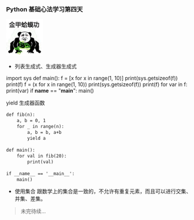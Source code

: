 ### Python 基础心法学习第四天  
<img src="res/kungfu.jpg" style="width: 100px; height:100px">


* 列表生成式、生成器生成式

import sys
def main():
    f = [x for x in range(1, 10)]
    print(sys.getsizeof(f))
    print(f)
    f = (x for x in range(1, 10))
    print(sys.getsizeof(f))
    print(f)
    for var in f:
        print(var)
if __name__ == "__main__":
    main()


yield 生成器函数

```
def fib(n):
    a, b = 0, 1
    for _ in range(n):
        a, b = b, a+b
        yield a

def main():
    for val in fib(20):
        print(val)

if __name__ == '__main__':
    main()
```

* 使用集合
  跟数学上的集合是一致的，不允许有重复元素，而且可以进行交集、并集、差集。
> 未完待续...

